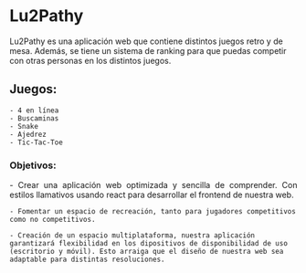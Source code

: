 # Lu2Pathy

Lu2Pathy es una aplicación web que contiene distintos juegos retro y de mesa. Además, se tiene un sistema de ranking para que puedas competir con otras personas en los distintos juegos.

## Juegos:
    - 4 en línea
    - Buscaminas
    - Snake
    - Ajedrez
    - Tic-Tac-Toe


### Objetivos:
<p align="justify">
    - Crear una aplicación web optimizada y sencilla de comprender. Con estilos llamativos usando react para desarrollar el frontend de nuestra web.
    
    - Fomentar un espacio de recreación, tanto para jugadores competitivos como no competitivos.
    
    - Creación de un espacio multiplataforma, nuestra aplicación garantizará flexibilidad en los dipositivos de disponibilidad de uso (escritorio y móvil). Esto arraiga que el diseño de nuestra web sea adaptable para distintas resoluciones.
    
</p>
